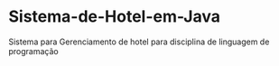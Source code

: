 # Sistema-de-Hotel-em-Java
Sistema para Gerenciamento de hotel para disciplina de linguagem de programação
